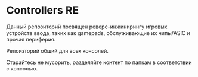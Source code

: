 # Controllers RE

Данный репозиторий посвящен реверс-инжинирингу игровых устройств ввода, таких как gamepads, обслуживающие их чипы/ASIC и прочая периферия.

Репоизторий общий для всех консолей.

Старайтесь не мусорить, разделяйте контент по папкам в соответствии с консолью.
